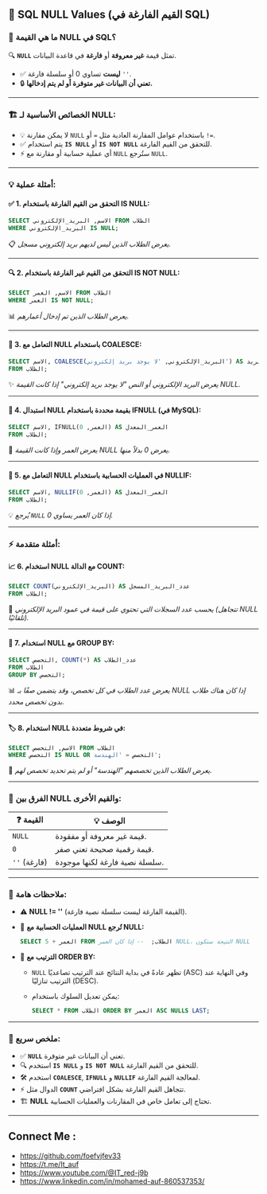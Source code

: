 ## 🚫 **SQL NULL Values (القيم الفارغة في SQL)**

### 🎯 **ما هي القيمة NULL في SQL؟**

🔍 **`NULL`** تمثل قيمة **غير معروفة** أو **فارغة** في قاعدة البيانات.

- ✅ **ليست** تساوي 0 أو سلسلة فارغة `''`.
- 🔒 **تعني أن البيانات غير متوفرة أو لم يتم إدخالها.**

---

### 🏗️ **الخصائص الأساسية لـ NULL:**

- 💡 لا يمكن مقارنة `NULL` باستخدام عوامل المقارنة العادية مثل `=` أو `!=`.
- ✅ يتم استخدام **`IS NULL`** أو **`IS NOT NULL`** للتحقق من القيم الفارغة.
- ⚡ أي عملية حسابية أو مقارنة مع `NULL` ستُرجع `NULL`.

---

### 💡 **أمثلة عملية:**

#### ✅ **1. التحقق من القيم الفارغة باستخدام IS NULL:**

```sql
SELECT الاسم, البريد_الإلكتروني FROM الطلاب
WHERE البريد_الإلكتروني IS NULL;
```

📋 _يعرض الطلاب الذين ليس لديهم بريد إلكتروني مسجل._

---

#### 🔍 **2. التحقق من القيم غير الفارغة باستخدام IS NOT NULL:**

```sql
SELECT الاسم, العمر FROM الطلاب
WHERE العمر IS NOT NULL;
```

📊 _يعرض الطلاب الذين تم إدخال أعمارهم._

---

#### 🧮 **3. التعامل مع NULL باستخدام COALESCE:**

```sql
SELECT الاسم, COALESCE(البريد_الإلكتروني, 'لا يوجد بريد إلكتروني') AS البريد
FROM الطلاب;
```

✨ _يعرض البريد الإلكتروني أو النص "لا يوجد بريد إلكتروني" إذا كانت القيمة NULL._

---

#### 🔄 **4. استبدال NULL بقيمة محددة باستخدام IFNULL (في MySQL):**

```sql
SELECT الاسم, IFNULL(العمر, 0) AS العمر_المعدل
FROM الطلاب;
```

🎯 _يعرض العمر وإذا كانت القيمة NULL يعرض 0 بدلاً منها._

---

#### 🏃 **5. التعامل مع NULL في العمليات الحسابية باستخدام NULLIF:**

```sql
SELECT الاسم, NULLIF(العمر, 0) AS العمر_المعدل
FROM الطلاب;
```

💡 _يُرجع `NULL` إذا كان العمر يساوي 0._

---

### ⚡ **أمثلة متقدمة:**

#### 📈 **6. استخدام NULL مع الدالة COUNT:**

```sql
SELECT COUNT(البريد_الإلكتروني) AS عدد_البريد_المسجل
FROM الطلاب;
```

📝 _يحسب عدد السجلات التي تحتوي على قيمة في عمود البريد الإلكتروني (تتجاهل NULL تلقائيًا)._

---

#### 🔗 **7. استخدام NULL مع GROUP BY:**

```sql
SELECT التخصص, COUNT(*) AS عدد_الطلاب
FROM الطلاب
GROUP BY التخصص;
```

📊 _يعرض عدد الطلاب في كل تخصص، وقد يتضمن صفًا بـ NULL إذا كان هناك طلاب بدون تخصص محدد._

---

#### 🏷️ **8. استخدام NULL في شروط متعددة:**

```sql
SELECT الاسم, التخصص FROM الطلاب
WHERE التخصص IS NULL OR التخصص = 'الهندسة';
```

🔄 _يعرض الطلاب الذين تخصصهم "الهندسة" أو لم يتم تحديد تخصص لهم._

---

### 🧩 **الفرق بين NULL والقيم الأخرى:**

|❓ **القيمة**|💡 **الوصف**|
|---|---|
|`NULL`|قيمة غير معروفة أو مفقودة.|
|`0`|قيمة رقمية صحيحة تعني صفر.|
|`''` (فارغة)|سلسلة نصية فارغة لكنها موجودة.|

---

### 🚀 **ملاحظات هامة:**

- ⚠️ **NULL != ''** (القيمة الفارغة ليست سلسلة نصية فارغة).
- 🧪 **العمليات الحسابية مع NULL تُرجع NULL:**
    
    ```sql
    SELECT العمر + 5 FROM الطلاب;  -- إذا كان العمر NULL، النتيجة ستكون NULL
    ```
    
- 🏃 **الترتيب مع ORDER BY:**
    - `NULL` تظهر عادةً في بداية النتائج عند الترتيب تصاعديًا (ASC) وفي النهاية عند الترتيب تنازليًا (DESC).
    - يمكن تعديل السلوك باستخدام:
        
        ```sql
        SELECT * FROM الطلاب ORDER BY العمر ASC NULLS LAST;
        ```
        

---

### 🎁 **ملخص سريع:**

- ✅ **`NULL`** تعني أن البيانات غير متوفرة.
- 🔍 استخدم **`IS NULL`** و **`IS NOT NULL`** للتحقق من القيم الفارغة.
- 🛠️ استخدم **`COALESCE`**, **`IFNULL`** و **`NULLIF`** لمعالجة القيم الفارغة.
- ⚡ الدوال مثل **`COUNT`** تتجاهل القيم الفارغة بشكل افتراضي.
- 🏗️ **NULL** تحتاج إلى تعامل خاص في المقارنات والعمليات الحسابية.

---


## Connect Me :

- https://github.com/foefvjfev33
- https://t.me/It_auf
- https://www.youtube.com/@IT_red-j9b
- https://www.linkedin.com/in/mohamed-auf-860537353/